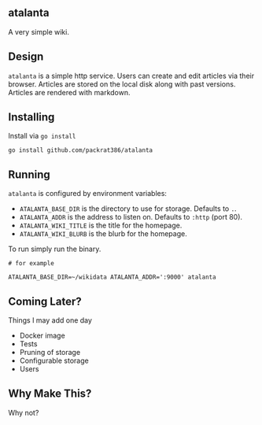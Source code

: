 atalanta
--------

A very simple wiki.

## Design

`atalanta` is a simple http service. Users can create and edit articles via their browser. Articles are stored on the local disk along with past versions. Articles are rendered with markdown.

## Installing

Install via `go install`

```
go install github.com/packrat386/atalanta
```

## Running

`atalanta` is configured by environment variables:

* `ATALANTA_BASE_DIR` is the directory to use for storage. Defaults to `.`.
* `ATALANTA_ADDR` is the address to listen on. Defaults to `:http` (port 80).
* `ATALANTA_WIKI_TITLE` is the title for the homepage.
* `ATALANTA_WIKI_BLURB` is the blurb for the homepage.

To run simply run the binary.

```
# for example

ATALANTA_BASE_DIR=~/wikidata ATALANTA_ADDR=':9000' atalanta
```

## Coming Later?

Things I may add one day

* Docker image
* Tests
* Pruning of storage
* Configurable storage
* Users

## Why Make This?

Why not?
